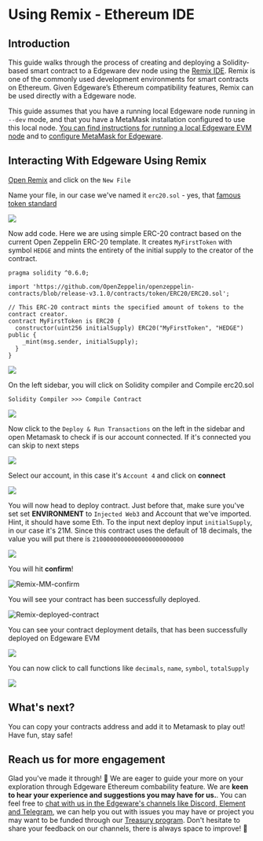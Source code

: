 # Using Remix - Ethereum IDE

## Introduction <a id="introduction"></a>

This guide walks through the process of creating and deploying a Solidity-based smart contract to a Edgeware dev node using the [Remix IDE](https://remix.ethereum.org/). Remix is one of the commonly used development environments for smart contracts on Ethereum. Given Edgeware’s Ethereum compatibility features, Remix can be used directly with a Edgeware node.

This guide assumes that you have a running local Edgeware node running in `--dev` mode, and that you have a MetaMask installation configured to use this local node. [You can find instructions for running a local Edgeware EVM node](https://main.edgeware.wiki/contribute-and-engage/develop/edgeware-smart-contracts/deploy-an-evm-contract/setting-up-a-edgeware-evm-node) and to [configure MetaMask for Edgeware](https://main.edgeware.wiki/contribute-and-engage/develop/edgeware-smart-contracts/deploy-an-evm-contract/using-metamask).

## Interacting With Edgeware Using Remix <a id="interacting-with-edgeware-using-remix"></a>

[Open Remix](https://remix.ethereum.org/) and click on the `New File`

Name your file, in our case we've named it `erc20.sol` - yes, that [famous token standard](https://eips.ethereum.org/EIPS/eip-20)

![](https://contracts.edgewa.re/4/assets/remix-name-file.png)

Now add code. Here we are using simple ERC-20 contract based on the current Open Zeppelin ERC-20 template. It creates `MyFirstToken` with symbol `HEDGE` and mints the entirety of the initial supply to the creator of the contract.

```text
pragma solidity ^0.6.0;

import 'https://github.com/OpenZeppelin/openzeppelin-contracts/blob/release-v3.1.0/contracts/token/ERC20/ERC20.sol';

// This ERC-20 contract mints the specified amount of tokens to the contract creator.
contract MyFirstToken is ERC20 {
  constructor(uint256 initialSupply) ERC20("MyFirstToken", "HEDGE") public {
    _mint(msg.sender, initialSupply);
  }
}
```

![](https://contracts.edgewa.re/4/assets/remix-add-code.png)

On the left sidebar, you will click on Solidity compiler and Compile erc20.sol

```text
Solidity Compiler >>> Compile Contract
```

![](https://contracts.edgewa.re/4/assets/remix-compile-contract.png)

Now click to the `Deploy & Run Transactions` on the left in the sidebar and open Metamask to check if is our account connected. If it's connected you can skip to next steps

![](https://contracts.edgewa.re/4/assets/remix-open-mm.png)

Select our account, in this case it's `Account 4` and click on **connect**

![](https://contracts.edgewa.re/4/assets/remix-connect-mm.png)

You will now head to deploy contract. Just before that, make sure you've set set **ENVIRONMENT** to `Injected Web3` and Account that we've imported. Hint, it should have some Eth. To the input next deploy input `initialSupply`, in our case it's 21M. Since this contract uses the default of 18 decimals, the value you will put there is `21000000000000000000000000`

![](https://contracts.edgewa.re/4/assets/remix-click-deploy.png)

You will hit **confirm**!

![Remix-MM-confirm](https://contracts.edgewa.re/4/assets/remix-mm-confirm.png)

You will see your contract has been successfully deployed.

![Remix-deployed-contract](https://contracts.edgewa.re/4/assets/remix-deployed-contract.png)

You can see your contract deployment details, that has been successfully deployed on Edgeware EVM

![](https://contracts.edgewa.re/4/assets/remix-contract-deployment.png)

You can now click to call functions like `decimals`, `name`, `symbol`, `totalSupply`

![](https://contracts.edgewa.re/4/assets/remix-call-functions.png)

## What's next? <a id="what39s-next"></a>

You can copy your contracts address and add it to Metamask to play out! Have fun, stay safe!

## Reach us for more engagement <a id="reach-us-for-more-engagement"></a>

Glad you've made it through! 🥰 We are eager to guide your more on your exploration through Edgeware Ethereum combability feature. We are **keen to hear your experience and suggestions you may have for us.**. You can feel free to [chat with us in the Edgeware's channels like Discord, Element and Telegram](https://linktr.ee/edg_developers), we can help you out with issues you may have or project you may want to be funded through our [Treasury program](https://docs.edgewa.re/edgeware-runtime/treasury). Don't hesitate to share your feedback on our channels, there is always space to improve! 🙌

